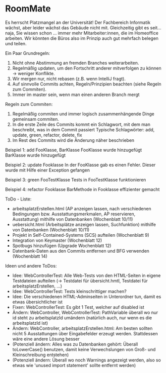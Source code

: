 # RoomMate

Es herrscht Platzmangel an der Universität! Der Fachbereich Informatik wächst, aber leider wächst das Gebäude nicht mit. Gleichzeitig gibt es seit...
naja, Sie wissen schon ... immer mehr Mitarbeiter:innen, die im Homeoffice arbeiten. Wir könnten die Büros also im Prinzip auch gut mehrfach belegen
und teilen.

Ein Paar Grundregeln:
1. Nicht ohne Abstimmung an fremden Branches weiterarbeiten.
2. Regelmäßig updaten, um den Fortschritt anderer mitverfolgen zu können -> weniger Konflikte.
3. Wir mergen nur, nicht rebasen (z.B. wenn IntelliJ fragt).
4. Auf sinnvolle Commits achten, Regeln/Prinzipien beachten (siehe Regeln zum Commiten).
5. Immer im master sein, wenn man einen anderen Branch mergt

Regeln zum Commiten:
1. Regelmäßig commiten und immer logisch zusammenhängende Dinge gemeinsam commiten.
2. In die erste Zeile des Commits kommt ein Schlagwort, mit dem man beschreibt, was in dem Commit passiert
Typische Schlagwörter: add, update, green, refactor, delete, fix
3. Im Rest des Commits wird die Änderung näher beschrieben

Beispiel 1:
add FooKlasse, BarKlasse
FooKlasse wurde hinzugefügt
BarKlasse wurde hinzugefügt

Beispiel 2:
update Fooklasse
In der FooKlasse gab es einen Fehler. Dieser wurde mit Hilfe einer Exception gefangen

Beispiel 3:
green FooTestKlasse
Tests in FooTestKlasse funktionieren

Beispiel 4:
refactor Fooklasse
BarMethode in Fooklasse effizienter gemacht

ToDo - Liste:

- arbeitsplatzErstellen.html (AP anzeigen lassen, nach verschiedenen Bedingungen bzw. Ausstattungsmerkmalen, AP reservieren, Ausstattung) mithilfe von Datenbanken (Wochenblatt 10/11)
- uebersicht.html (Arbeitsplätze anzeigen lassen, Suchfunktion) mithilfe von Datenbanken (Wochenblatt 10/11)
- Projekt in Self-Contained-Systems (SCS) aufteilen (Wochenblatt 9)
- Integration von Keymaster (Wochenblatt 12)
- Spotbugs hinzufügen (Upgrade Wochenblatt 12)
- Datenbank-Daten aus den Commits entfernen und BFG verwenden (Wochenblatt 14)

Ideen und andere ToDos:

- Idee: WebControllerTest: Alle Web-Tests von den HTML-Seiten in eigene Testdateien aufteilen (-> Testdatei für übersicht.hmtl, Testdatei für arbeitsplatzErstellen, ...)
- Idee: WebControllerTest: Tests kleinschrittiger machen?
- Idee: Die verschiedenen HTML-Adminseiten in Unterordner tun, damit es etwas übersichtlicher ist
- Fixen: WebControllerTest: Es gibt 1 Test, welcher auf disabled ist
- Ändern: WebController, WebControllerTest: PathVariable überall wo nur id steht zu arbeitsplatzId umändern (natürlich auch, nur wenn es die arbeitsplatzId ist)
- Ändern: WebController, arbeitsplatzErstellen.html: Am besten sollten nicht 5 Ausstattungen über Eingabefelder erzeugt werden. Stattdessen wäre eine andere Lösung besser
- (Potenziell ändern: Alles was zu Datenbanken gehört: Überall toLowerCase() benutzen, damit keine Verwechslungen von Groß- und Kleinschreibung entstehen)
- (Potenziell ändern: Überall wo noch Warnings angezeigt werden, also so etwas wie 'unused import statement' sollte entfernt werden)
